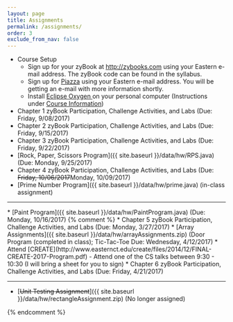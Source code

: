 ```yaml
---  
layout: page
title: Assignments 
permalink: /assignments/
order: 3
exclude_from_nav: false
---
```

   
* Course Setup 
	* Sign up for your zyBook at <a href = "http://zybooks.com">http://zybooks.com</a> using your Eastern e-mail address. The zyBook code can be found in the syllabus.
	* Sign up for <a href = "http://www.piazza.com">Piazza</a> using your Eastern e-mail address. You will be getting an e-mail with more information shortly. 
	* Install <a href = "https://eclipse.org">Eclipse Oxygen </a> on your personal computer (Instructions under <a href = "http://gdancik.github.io/CSC-210/info/">Course Information</a>) 
* Chapter 1 zyBook Participation, Challenge Activities, and Labs (Due: Friday, 9/08/2017) 
* Chapter 2 zyBook Participation, Challenge Activities, and Labs (Due: Friday, 9/15/2017) 
* Chapter 3 zyBook Participation, Challenge Activities, and Labs (Due: Friday, 9/22/2017)
* [Rock, Paper, Scissors Program]({{ site.baseurl }}/data/hw/RPS.java) (Due: Monday, 9/25/2017)
* Chapter 4 zyBook Participation, Challenge Activities, and Labs (Due: <strike>Friday, 10/06/2017</strike>Monday, 10/09/2017)
* [Prime Number Program]({{ site.baseurl }}/data/hw/prime.java) (in-class assignment)  
<hr>
* [Paint Program]({{ site.baseurl }}/data/hw/PaintProgram.java) (Due: Monday, 10/16/2017)  
{% comment %}
* Chapter 5 zyBook Participation, Challenge Activities, and Labs (Due: Monday, 3/27/2017)
* [Array Assignments]({{ site.baseurl }}/data/hw/arrayAssignments.zip) (Door Program (completed in class); Tic-Tac-Toe Due: Wednesday, 4/12/2017)  
* Attend [CREATE](http://www.easternct.edu/create/files/2014/12/FINAL-CREATE-2017-Program.pdf) - Attend one of the CS talks between 9:30 - 10:30 (I will bring a sheet for you to sign) 
* Chapter 6 zyBook Participation, Challenge Activities, and Labs (Due: Friday, 4/21/2017)

***
* [<s>Unit Testing Assignment</s>]({{ site.baseurl }}/data/hw/rectangleAssignment.zip) (No longer assigned)

{% endcomment %} 
